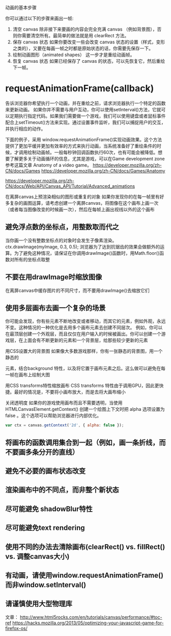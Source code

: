

动画的基本步骤

你可以通过以下的步骤来画出一帧:

1. 清空 canvas
除非接下来要画的内容会完全充满 canvas （例如背景图），否则你需要清空所有。最简单的做法就是用 clearRect 方法。
2. 保存 canvas 状态
如果你要改变一些会改变 canvas 状态的设置（样式，变形之类的），又要在每画一帧之时都是原始状态的话，你需要先保存一下。
3. 绘制动画图形（animated shapes）
这一步才是重绘动画帧。
4. 恢复 canvas 状态
如果已经保存了 canvas 的状态，可以先恢复它，然后重绘下一帧。


# requestAnimationFrame(callback)
告诉浏览器你希望执行一个动画，并在重绘之前，请求浏览器执行一个特定的函数来更新动画。
如果你并不需要与用户互动，你可以使用setInterval()方法，它就可以定期执行指定代码。如果我们需要做一个游戏，我们可以使用键盘或者鼠标事件配合上setTimeout()方法来实现。通过设置事件监听，我们可以捕捉用户的交互，并执行相应的动作。

下面的例子，采用 window.requestAnimationFrame()实现动画效果。这个方法提供了更加平缓并更加有效率的方式来执行动画，当系统准备好了重绘条件的时候，才调用绘制动画帧。一般每秒钟回调函数执行60次，也有可能会被降低。想要了解更多关于动画循环的信息，尤其是游戏，可以在Game development zone 参考这篇文章 Anatomy of a video game。
https://developer.mozilla.org/zh-CN/docs/Games
https://developer.mozilla.org/zh-CN/docs/Games/Anatomy


https://developer.mozilla.org/zh-CN/docs/Web/API/Canvas_API/Tutorial/Advanced_animations



在离屏canvas上预渲染相似的图形或重复的对象
如果你发现你的在每一帧里有好多复杂的画图运算，请考虑创建一个离屏canvas，将图像在这个画布上画一次（或者每当图像改变的时候画一次），然后在每帧上画出视线以外的这个画布


## 避免浮点数的坐标点，用整数取而代之
当你画一个没有整数坐标点的对象时会发生子像素渲染。
ctx.drawImage(myImage, 0.3, 0.5);
浏览器为了达到抗锯齿的效果会做额外的运算。为了避免这种情况，请保证在你调用drawImage()函数时，用Math.floor()函数对所有的坐标点取整


## 不要在用drawImage时缩放图像
在离屏canvas中缓存图片的不同尺寸，而不要用drawImage()去缩放它们


## 使用多层画布去画一个复杂的场景
你可能会发现，你有些元素不断地改变或者移动，而其它的元素，例如外观，永远不变。这种情况的一种优化是去用多个画布元素去创建不同层次。
例如，你可以在最顶层创建一个外观层，而且仅仅在用户输入的时候被画出。你可以创建一个游戏层，在上面会有不断更新的元素和一个背景层，给那些较少更新的元素


用CSS设置大的背景图
如果像大多数游戏那样，你有一张静态的背景图，用一个静态的<div>元素，结合background 特性，以及将它置于画布元素之后。这么做可以避免在每一帧在画布上绘制大图

用CSS transforms特性缩放画布
CSS transforms 特性由于调用GPU，因此更快捷。最好的情况是，不要将小画布放大，而是去将大画布缩小


关闭透明度
如果你的游戏使用画布而且不需要透明，当使用 HTMLCanvasElement.getContext() 创建一个绘图上下文时把 alpha 选项设置为 false 。这个选项可以帮助浏览器进行内部优化。
```js
var ctx = canvas.getContext('2d', { alpha: false });
```


## 将画布的函数调用集合到一起（例如，画一条折线，而不要画多条分开的直线）
## 避免不必要的画布状态改变
## 渲染画布中的不同点，而非整个新状态
## 尽可能避免 shadowBlur特性
## 尽可能避免text rendering
## 使用不同的办法去清除画布(clearRect() vs. fillRect() vs. 调整canvas大小)
## 有动画，请使用window.requestAnimationFrame() 而非window.setInterval()
## 请谨慎使用大型物理库


文章：
http://www.html5rocks.com/en/tutorials/canvas/performance/#toc-ref
https://hacks.mozilla.org/2013/05/optimizing-your-javascript-game-for-firefox-os/






